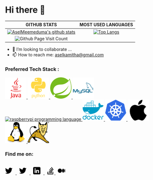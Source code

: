 # Hi there 👋

|GITHUB STATS|MOST USED LANGUAGES|
|:---:|:---:|
|[![AselMeemeduma's github stats](https://github-readme-stats.vercel.app/api?username=AselMeemeduma&hide=issues&count_private=true&show_icons=true&theme=tokyonight)](https://github.com/anuraghazra/github-readme-stats)|[![Top Langs](https://github-readme-stats.vercel.app/api/top-langs/?username=AselMeemeduma&hide=Rich%20Text%20Format,html,css,python,javascript&langs_count=10&layout=compact&theme=tokyonight)](https://github.com/anuraghazra/github-readme-stats)|
|![Github Page Visit Count](https://komarev.com/ghpvc/?username=AselMeemeduma)||

- 👯 I’m looking to collaborate ...
- 📫 How to reach me: aselkamitha@gmail.com
### Preferred Tech Stack :

<a href="https://www.java.com/en/"><img src="https://github.com/AselMeemeduma/AselMeemeduma/blob/main/resource/icon/stack/java.svg" alt="Java" width="70" height="70"/>
          </a>
<a href="https://www.python.org//"><img src="https://github.com/AselMeemeduma/AselMeemeduma/blob/main/resource/icon/stack/python.svg" alt="python" width="70" height="70"/>
        </a>
<a href="https://spring.io/"><img src="https://github.com/AselMeemeduma/AselMeemeduma/blob/main/resource/icon/stack/spring.svg" alt="SpringBoot" width="70" height="70"/>
          </a>
<a href="https://www.mysql.com/">
            <img src="https://github.com/AselMeemeduma/AselMeemeduma/blob/main/resource/icon/stack/mysql.svg" alt="MySQL SQL" width="70" height="70"/>
          </a>
 <a href="https://www.raspberrypi.org/">
          <img src="https://cdn-icons-png.flaticon.com/512/5969/5969184.png" alt="raspberrypi programming language" width="70" height="70"/>
        </a>
<a href="https://www.docker.com/">
          <img src="https://github.com/AselMeemeduma/AselMeemeduma/blob/main/resource/icon/stack/docker.svg" alt="docker" width="70" height="70"/>
        </a>
<a href="https://kubernetes.io/">
          <img src="https://github.com/AselMeemeduma/AselMeemeduma/blob/main/resource/icon/stack/Kubernetes.svg" alt="Kubernetes" width="70" height="70"/>
        </a>
<a href="https://en.wikipedia.org/wiki/MacOS">
          <img src="https://github.com/AselMeemeduma/AselMeemeduma/blob/main/resource/icon/stack/apple-original.svg" alt="apple mac osx" width="70" height="70"/>
        </a>
<a href="https://en.wikipedia.org/wiki/Linux">
          <img src="https://github.com/AselMeemeduma/AselMeemeduma/blob/main/resource/icon/stack/linux.svg" alt="linux" width="70" height="70"/>
        </a>
<a href="https://tomcat.apache.org/">
          <img src="https://github.com/AselMeemeduma/AselMeemeduma/blob/main/resource/icon/stack/tomcat.png" alt="linux" width="70" height="70"/>
        </a>



### Find me on:
<br/>
<a href="https://twitter.com/AselMeemeduma">
  <picture>
    <source media="(prefers-color-scheme: light)" srcset="https://github.com/AselMeemeduma/AselMeemeduma/blob/main/resource/icon/dark/twitter.png">
    <source media="(prefers-color-scheme: dark)" srcset="https://github.com/AselMeemeduma/AselMeemeduma/blob/main/resource/icon/light/twitter.png">
    <img width="24" style="margin-right: 10px" alt="AselMeemeduma | Twitter" src="https://github.com/AselMeemeduma/AselMeemeduma/blob/main/resource/icon/dark/twitter.png">
  </picture>
</a>
<span>&nbsp;</span>
<a href="https://www.facebook.com/azel.meemeduma">
  <picture>
    <source media="(prefers-color-scheme: light)" srcset="https://github.com/AselMeemeduma/AselMeemeduma/blob/main/resource/icon/dark/twitter.png">
    <source media="(prefers-color-scheme: dark)" srcset="https://github.com/AselMeemeduma/AselMeemeduma/blob/main/resource/icon/light/twitter.png">
    <img width="24" style="margin-right: 10px" alt="AselMeemeduma | Twitter" src="https://github.com/AselMeemeduma/AselMeemeduma/blob/main/resource/icon/dark/twitter.png">
  </picture>
</a>
<span>&nbsp;</span>
<a href="https://www.linkedin.com/in/asel-meemeduma">
  <picture>
    <source media="(prefers-color-scheme: light)" srcset="https://github.com/AselMeemeduma/AselMeemeduma/blob/main/resource/icon/dark/linkedin.png">
    <source media="(prefers-color-scheme: dark)" srcset="https://github.com/AselMeemeduma/AselMeemeduma/blob/main/resource/icon/light/linkedin.png">
    <img width="24" style="margin-right: 10px" alt="AselMeemeduma | Linkedin" src="https://github.com/AselMeemeduma/AselMeemeduma/blob/main/resource/icon/dark/linkedin.png">
  </picture>
</a>
<span>&nbsp;</span>
<a href="https://stackoverflow.com/users/9610377/asel-meemeduma">
  <picture>
    <source media="(prefers-color-scheme: light)" srcset="https://github.com/AselMeemeduma/AselMeemeduma/blob/main/resource/icon/dark/stackoverflow.png">
    <source media="(prefers-color-scheme: dark)" srcset="https://github.com/AselMeemeduma/AselMeemeduma/blob/main/resource/icon/light/stackoverflow.png">
    <img width="24" alt="AselMeemeduma | Stackoverflow" src="https://github.com/AselMeemeduma/AselMeemeduma/blob/main/resource/icon/dark/stackoverflow.png">
  </picture>
</a>
<span>&nbsp;</span>
<a href="https://aselmeemeduma.medium.com/about">
  <picture>
    <source media="(prefers-color-scheme: light)" srcset="https://github.com/AselMeemeduma/AselMeemeduma/blob/main/resource/icon/dark/medium.png">
    <source media="(prefers-color-scheme: dark)" srcset="https://github.com/AselMeemeduma/AselMeemeduma/blob/main/resource/icon/light/medium.png">
    <img width="24" alt="AselMeemeduma | Medium" src="https://github.com/AselMeemeduma/AselMeemeduma/blob/main/resource/icon/dark/medium.png">
  </picture>
</a>
<br/>

